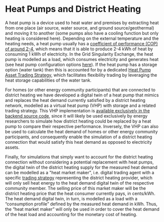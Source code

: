 # Heat Pumps and District Heating

A heat pump is a device used to heat water and premises by extracting heat from one place (air source, water source, and ground source/geothermal) and moving it to another (some pumps also have a cooling function but only heating is considered here). Depending on the external temperature and the heating needs, a heat pump usually has a [coefficient of performance (COP) of around 2-4](https://www.sciencedirect.com/topics/engineering/coefficient-of-performance/pdf), which means that it is able to produce 2-4 kWh of heat by consuming 1 kWh of electricity. In the Grid Singularity Exchange, the heat pump is modelled as a load, which consumes electricity and generates heat (see heat pump configuration options [here](heat-pump.md#heat-pump-asset-configuration-options)).  If the heat pump has a storage option (water tank) then this is accounted for by a dedicated [Heat Pump Asset Trading Strategy](heat-pump.md), which facilitates flexibility trading by leveraging the heat storage capabilities of the water tank.

For homes (or other energy community participants) that are connected to district heating we have developed a digital twin of a heat pump that mimics and replaces the heat demand currently satisfied by a district heating network, modelled as a virtual heat pump (VHP) with storage and a related trading strategy. This VHP implementation is [available exclusively in the backend source code](virtual-heat-pump.md), since it will likely be used exclusively by energy researchers to simulate how district heating could be replaced by a heat pump to compare their respective performance. Inversely, the VHP can also be used to calculate the heat demand of homes or other energy community participants, and consequently enable the simulation of a district heating connection that would satisfy this heat demand as opposed to electricity assets.

Finally, for simulations that simply want to account for the district heating connection without considering a potential replacement with heat pumps, the digital twin of the district heating supply for the measured heat demand can be modelled as a "heat market maker", i.e. digital trading agent with a specific [trading strategy](default-trading-strategy.md) representing the district heating provider, which will only sell heat energy to the heat demand digital twin of the respective community member. The selling price of this market maker will be the district heating price that the heat consumer currently pays, in cents/kWh. The heat demand digital twin, in turn, is modelled as a load with a “consumption profile” defined by the measured heat demand in kWh. Thus, the “heat market maker” will only be used in order to cover the heat demand of the heat load and accounting for the monetary cost of heating.
